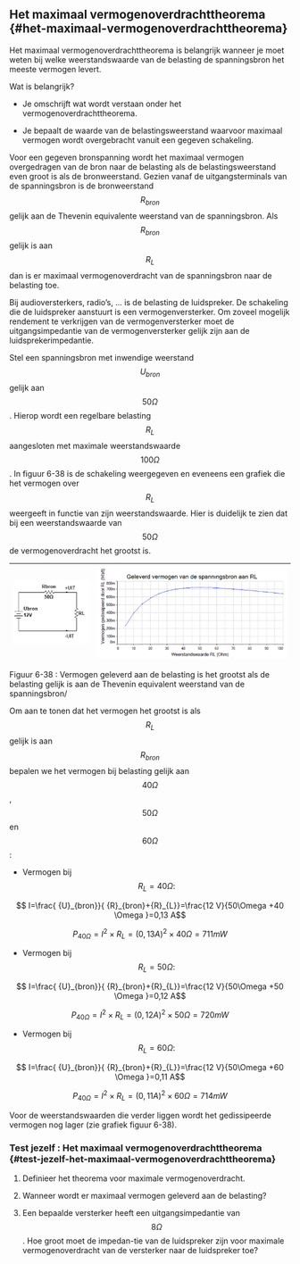 ## Het maximaal vermogenoverdrachttheorema {#het-maximaal-vermogenoverdrachttheorema}

Het maximaal vermogenoverdrachttheorema is belangrijk wanneer je moet weten bij welke weerstandswaarde van de belasting de spanningsbron het meeste vermogen levert.

Wat is belangrijk?

*   Je omschrijft wat wordt verstaan onder het vermogenoverdrachttheorema.

*   Je bepaalt de waarde van de belastingsweerstand waarvoor maximaal vermogen wordt overgebracht vanuit een gegeven schakeling.

Voor een gegeven bronspanning wordt het maximaal vermogen overgedragen van de bron naar de belasting als de belastingsweerstand even groot is als de bronweerstand. Gezien vanaf de uitgangsterminals van de spanningsbron is de bronweerstand $$ {R}_{bron}$$ gelijk aan de Thevenin equivalente weerstand van de spanningsbron. Als $$ {R}_{bron}$$ gelijk is aan $$ {R}_{L}$$ dan is er maximaal vermogenoverdracht van de spanningsbron naar de belasting toe.

Bij audioversterkers, radio’s, … is de belasting de luidspreker. De schakeling die de luidspreker aanstuurt is een vermogenversterker. Om zoveel mogelijk rendement te verkrijgen van de vermogenversterker moet de uitgangsimpedantie van de vermogenversterker gelijk zijn aan de luidsprekerimpedantie.

Stel een spanningsbron met inwendige weerstand $$ {U}_{bron}$$ gelijk aan $$ 50 \Omega $$ . Hierop wordt een regelbare belasting $$ {R}_{L}$$ aangesloten met maximale weerstandswaarde $$ 100 \Omega $$ . In figuur 6-38 is de schakeling weergegeven en eveneens een grafiek die het vermogen over $$ {R}_{L}$$ weergeeft in functie van zijn weerstandswaarde. Hier is duidelijk te zien dat bij een weerstandswaarde van $$ 50 \Omega $$ de vermogenoverdracht het grootst is.

| ![](/assets/afbeelding_504.png) | ![](/assets/afbeelding_506.png) |
| --- | --- |

Figuur 6-38 : Vermogen geleverd aan de belasting is het grootst als de belasting gelijk is aan de Thevenin equivalent weerstand van de spanningsbron/

Om aan te tonen dat het vermogen het grootst is als $$ {R}_{L}$$ gelijk is aan $$ {R}_{bron}$$ bepalen we het vermogen bij belasting gelijk aan $$ 40 \Omega $$ , $$ 50 \Omega $$ en $$ 60 \Omega $$ :

*   Vermogen bij $$ {R}_{L}=40 \Omega : $$

$$ I=\frac{ {U}_{bron}}{ {R}_{bron}+{R}_{L}}=\frac{12 V}{50\Omega +40 \Omega }=0,13 A$$

$$ {P}_{40\Omega }={I}^{2}\times {R}_{L}={\left(\mathrm{0,13} A\right)}^{2}\times 40 \Omega =711 mW$$

*   Vermogen bij $$ {R}_{L}=50 \Omega : $$

$$ I=\frac{ {U}_{bron}}{ {R}_{bron}+{R}_{L}}=\frac{12 V}{50\Omega +50 \Omega }=0,12 A$$

$$ {P}_{40\Omega }={I}^{2}\times {R}_{L}={\left(\mathrm{0,12} A\right)}^{2}\times 50 \Omega =720 mW$$

*   Vermogen bij $$ {R}_{L}=60 \Omega : $$

$$ I=\frac{ {U}_{bron}}{ {R}_{bron}+{R}_{L}}=\frac{12 V}{50\Omega +60 \Omega }=0,11 A$$

$$ {P}_{40\Omega }={I}^{2}\times {R}_{L}={\left(\mathrm{0,11} A\right)}^{2}\times 60 \Omega =714 mW$$

Voor de weerstandswaarden die verder liggen wordt het gedissipeerde vermogen nog lager (zie grafiek figuur 6-38).

### Test jezelf : Het maximaal vermogenoverdrachttheorema {#test-jezelf-het-maximaal-vermogenoverdrachttheorema}

1.  Definieer het theorema voor maximale vermogenoverdracht.

2.  Wanneer wordt er maximaal vermogen geleverd aan de belasting?

3.  Een bepaalde versterker heeft een uitgangsimpedantie van $$ 8 \Omega $$ . Hoe groot moet de impedan-tie van de luidspreker zijn voor maximale vermogenoverdracht van de versterker naar de luidspreker toe?